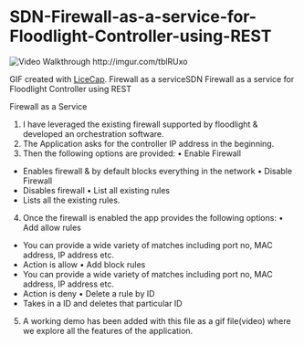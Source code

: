 # SDN-Firewall-as-a-service-for-Floodlight-Controller-using-REST

 <img src='http://imgur.com/tblRUxo' title='Video Walkthrough' width='' alt='Video Walkthrough' />
 http://imgur.com/tblRUxo

GIF created with [LiceCap](http://www.cockos.com/licecap/).
Firewall as a serviceSDN Firewall as a service for Floodlight Controller using REST

Firewall as a Service
1.	I have leveraged the existing firewall supported by floodlight & developed an orchestration software.
2.	The Application asks for the controller IP address in the beginning.
3.	Then the following options are provided:
•	Enable Firewall
-	Enables firewall & by default blocks everything in the network
•	Disable Firewall
-	Disables firewall
•	List all existing rules
-	Lists all the existing rules.
4.	Once the firewall is enabled the app provides the following options:
•	Add allow rules
-	You can provide a wide variety of matches including port no, MAC address, IP address etc.
-	Action is allow
•	Add block rules
-	You can provide a wide variety of matches including port no, MAC address, IP address etc.
-	Action is deny
•	Delete a rule by ID
-	Takes in a ID and deletes that particular ID
5.	A working demo has been added with this file as a gif file(video) where we explore all the features of the application.

